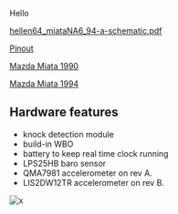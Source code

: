Hello

[hellen64_miataNA6_94-a-schematic.pdf](Hardware/Hellen/hellen64_miataNA6_94-a-schematic.pdf)

[Pinout](https://rusefi.com/docs/pinouts/hellen/hellen64_miataNA6_94/)

[Mazda Miata 1990](Mazda-Miata-1990)

[Mazda Miata 1994](Mazda-Miata-1994)

## Hardware features

* knock detection module
* build-in WBO
* battery to keep real time clock running
* LPS25HB baro sensor
* QMA7981 accelerometer on rev A.
* LIS2DW12TR accelerometer on rev B.



![x](Hardware/Hellen/hellen64na6-a.jpg)